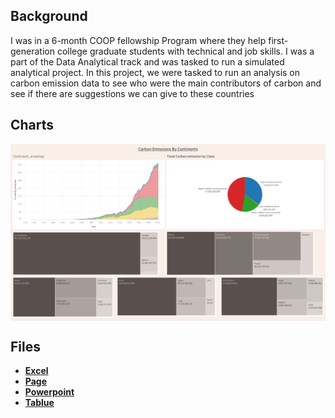 ## Background
I was in a 6-month COOP fellowship Program where they help first-generation college graduate students with technical and job skills. I was a part of the Data Analytical track and was tasked to run a simulated analytical project. In this project, we were tasked to run an analysis on carbon emission data to see who were the main contributors of carbon and see if there are suggestions we can give to these countries


## Charts
<img style="display: block; margin: auto;" src="https://github.com/Christopher-Arzate/Carbon/blob/main/Carbon/Carbon%20Emissions%20By%20Continents%20.png">

## Files
- [**Excel**](https://github.com/Christopher-Arzate/Carbon/blob/main/Carbon/CAB_Carbon%20Emissions%20Data%20Set%20(1949%20–%202021).xlsx)
- [**Page**](https://github.com/Christopher-Arzate/Carbon/blob/main/Carbon/One-Page%20Summary.pdf)
- [**Powerpoint**](https://github.com/Christopher-Arzate/Carbon/blob/main/Carbon/Carbon_Emission_Presentation.pdf)
- [**Tablue**](https://public.tableau.com/views/carbon_emissions_17283162725740/CarbonEmissionsByContinents?:language=en-US&publish=yes&:sid=&:redirect=auth&:display_count=n&:origin=viz_share_link)

